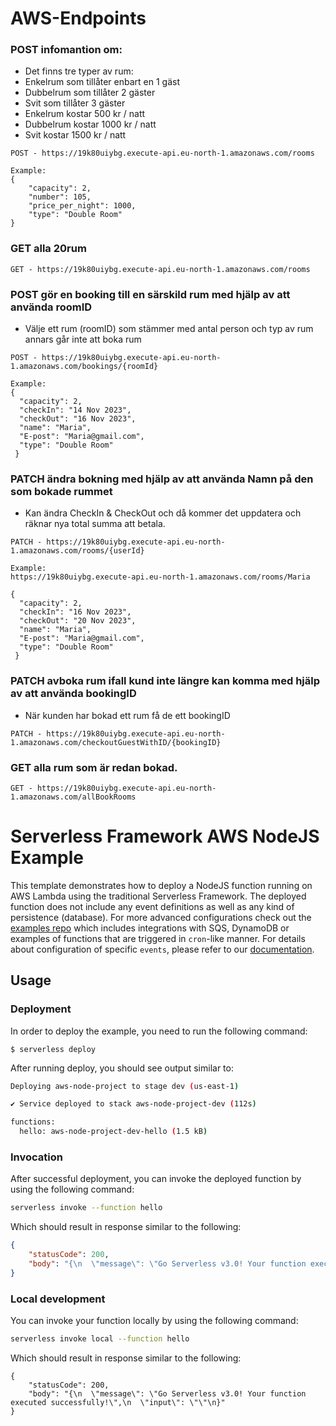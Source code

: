 <!--
title: 'AWS NodeJS Example'
description: 'This template demonstrates how to deploy a NodeJS function running on AWS Lambda using the traditional Serverless Framework.'
layout: Doc
framework: v3
platform: AWS
language: nodeJS
priority: 1
authorLink: 'https://github.com/serverless'
authorName: 'Serverless, inc.'
authorAvatar: 'https://avatars1.githubusercontent.com/u/13742415?s=200&v=4'
-->

# AWS-Endpoints

### POST infomantion om:
- Det finns tre typer av rum:
- Enkelrum som tillåter enbart en 1 gäst
- Dubbelrum som tillåter 2 gäster
- Svit som tillåter 3 gäster
- Enkelrum kostar 500 kr / natt
- Dubbelrum kostar 1000 kr / natt
- Svit kostar 1500 kr / natt

```
POST - https://19k80uiybg.execute-api.eu-north-1.amazonaws.com/rooms

Example:
{
	"capacity": 2,
	"number": 105,
	"price_per_night": 1000,
	"type": "Double Room"
}
```

### GET alla 20rum

```
GET - https://19k80uiybg.execute-api.eu-north-1.amazonaws.com/rooms
```

### POST gör en booking till en särskild rum med hjälp av att använda roomID 
- Välje ett rum (roomID) som stämmer med antal person och typ av rum annars går inte att boka rum

```
POST - https://19k80uiybg.execute-api.eu-north-1.amazonaws.com/bookings/{roomId}

Example:
{
  "capacity": 2,
  "checkIn": "14 Nov 2023",
  "checkOut": "16 Nov 2023",
  "name": "Maria",
  "E-post": "Maria@gmail.com",
  "type": "Double Room"
 } 
```

### PATCH  ändra bokning med hjälp av att använda Namn på den som bokade rummet
- Kan ändra CheckIn & CheckOut och då kommer det uppdatera och räknar nya total summa att betala.

```
PATCH - https://19k80uiybg.execute-api.eu-north-1.amazonaws.com/rooms/{userId}

Example:
https://19k80uiybg.execute-api.eu-north-1.amazonaws.com/rooms/Maria

{
  "capacity": 2,
  "checkIn": "16 Nov 2023",
  "checkOut": "20 Nov 2023",
  "name": "Maria",
  "E-post": "Maria@gmail.com",
  "type": "Double Room"
 } 
```

### PATCH   avboka rum ifall kund inte längre kan komma med hjälp av att använda bookingID
- När kunden har bokad ett rum få de ett bookingID

```
PATCH - https://19k80uiybg.execute-api.eu-north-1.amazonaws.com/checkoutGuestWithID/{bookingID}
```

### GET alla rum som är redan bokad.

```
GET - https://19k80uiybg.execute-api.eu-north-1.amazonaws.com/allBookRooms
```



# Serverless Framework AWS NodeJS Example

This template demonstrates how to deploy a NodeJS function running on AWS Lambda using the traditional Serverless Framework. The deployed function does not include any event definitions as well as any kind of persistence (database). For more advanced configurations check out the [examples repo](https://github.com/serverless/examples/) which includes integrations with SQS, DynamoDB or examples of functions that are triggered in `cron`-like manner. For details about configuration of specific `events`, please refer to our [documentation](https://www.serverless.com/framework/docs/providers/aws/events/).

## Usage

### Deployment

In order to deploy the example, you need to run the following command:

```
$ serverless deploy
```

After running deploy, you should see output similar to:

```bash
Deploying aws-node-project to stage dev (us-east-1)

✔ Service deployed to stack aws-node-project-dev (112s)

functions:
  hello: aws-node-project-dev-hello (1.5 kB)
```

### Invocation

After successful deployment, you can invoke the deployed function by using the following command:

```bash
serverless invoke --function hello
```

Which should result in response similar to the following:

```json
{
    "statusCode": 200,
    "body": "{\n  \"message\": \"Go Serverless v3.0! Your function executed successfully!\",\n  \"input\": {}\n}"
}
```

### Local development

You can invoke your function locally by using the following command:

```bash
serverless invoke local --function hello
```

Which should result in response similar to the following:

```
{
    "statusCode": 200,
    "body": "{\n  \"message\": \"Go Serverless v3.0! Your function executed successfully!\",\n  \"input\": \"\"\n}"
}
```
